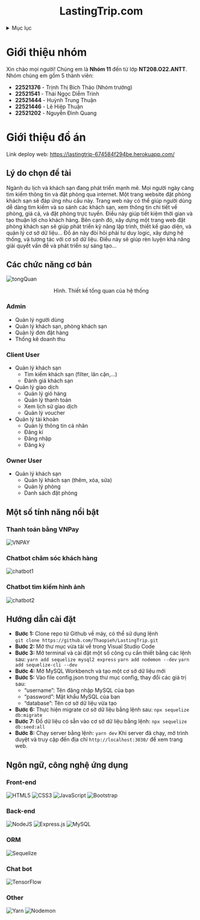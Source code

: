 ﻿<a name="readme-top"></a>

<h1 align="center"><strong>LastingTrip.com</strong></h1>

<!-- TABLE OF CONTENTS -->
<details>
  <summary>Mục lục</summary>
  <ol>
    <li>
      <a href="#giới-thiệu-nhóm">Giới thiệu nhóm</a>
    </li>
    <li>
      <a href="#giới-thiệu-đồ-án">Giới thiệu đồ án</a>
      <ul>
        <li><a href="#lý-do-chọn-đề-tài">Lý do chọn đề tài</a></li>
        <li><a href="#các-chức-năng-cơ-bản">Các chức năng cơ bản</a></li>
        <ul>
          <li><a href="#admin">Admin</a></li>
          <li><a href="#client-user">Client User</a></li>
          <li><a href="#owner-user">Owner User</a></li>
        </ul>
        <li><a href="#ngôn-ngữ-công-nghệ-ứng-dụng">Ngôn ngữ, công nghệ ứng dụng</a></li>
        <li><a href="#hướng-dẫn-cài-đặt">Hướng dẫn cài đặt</a></li>
        <li><a href="#một-số-tính-năng-nổi-bật">Một số tính năng nổi bật</a></li>
        <ul>
          <li><a href="#thanh-toán-bằng-vnpay">Thanh toán bằng VNPay</a></li>
          <li><a href="#chatbot-chăm-sóc-khách-hàng">Chatbot chăm sóc khách hàng</a></li>
          <li><a href="#chatbot-tìm-kiếm-hình-ảnh">Chatbot tìm kiếm hình ảnh</a></li>

        </ul>
      </ul>
    </li>

  </ol>
</details>

<!-- Giới thiệu đồ án -->

# Giới thiệu nhóm

Xin chào mọi người! Chúng em là **Nhóm 11** đến từ lớp **NT208.O22.ANTT**.
Nhóm chúng em gồm 5 thành viên:

- **22521376** - Trịnh Thị Bích Thảo (Nhóm trưởng)
- **22521541** - Thái Ngọc Diễm Trinh
- **22521444** - Huỳnh Trung Thuận
- **22521446** - Lê Hiệp Thuận
- **22521202** - Nguyễn Đình Quang

# Giới thiệu đồ án

Link deploy web: https://lastingtrip-674584f294be.herokuapp.com/

## Lý do chọn đề tài

Ngành du lịch và khách sạn đang phát triển mạnh mẽ. Mọi người ngày càng tìm kiếm thông tin và đặt phòng qua internet. Một trang website đặt phòng khách sạn sẽ đáp ứng nhu cầu này. Trang web này có thể giúp người dùng dễ dàng tìm kiếm và so sánh các khách sạn, xem thông tin chi tiết về phòng, giá cả, và đặt phòng trực tuyến. Điều này giúp tiết kiệm thời gian và tạo thuận lợi cho khách hàng.
Bên cạnh đó, xây dựng một trang web đặt phòng khách sạn sẽ giúp phát triển kỹ năng lập trình, thiết kế giao diện, và quản lý cơ sở dữ liệu... Đồ án này đòi hỏi phải tư duy logic, xây dựng hệ thống, và tương tác với cơ sở dữ liệu. Điều này sẽ giúp rèn luyện khả năng giải quyết vấn đề và phát triển sự sáng tạo...

## Các chức năng cơ bản

![tongQuan](https://github.com/Thaopieh/Crying-/assets/136552635/e27332ec-05a8-4772-9c3b-06cb47259a24)

<p align="center">Hình. Thiết kế tổng quan của hệ thống</p>
  
### Admin
* Quản lý người dùng
* Quản lý khách sạn, phòng khách sạn
* Quản lý đơn đặt hàng
* Thống kê doanh thu

### Client User

- Quản lý khách sạn
  - Tìm kiếm khách sạn (filter, lân cận,...)
  - Đánh giá khách sạn
- Quản lý giao dịch
  - Quản lý giỏ hàng
  - Quản lý thanh toán
  - Xem lịch sử giao dịch
  - Quản lý voucher
- Quản lý tài khoản
  - Quản lý thông tin cá nhân
  - Đăng kí
  - Đăng nhập
  - Đăng ký

### Owner User

- Quản lý khách sạn
  - Quản lý khách sạn (thêm, xóa, sửa)
  - Quản lý phòng
  - Danh sách đặt phòng

## Một số tính năng nổi bật

### Thanh toán bằng VNPay

![VNPAY](https://github.com/thaitrinh12100/howto-README/assets/136552635/85d6911e-fe31-41c8-a709-f433c7eeb985)

### Chatbot chăm sóc khách hàng

![chatbot1](https://github.com/thaitrinh12100/howto-README/assets/136552635/bd1e2bb0-ade5-4381-b41a-b7e0bed5d74e)

### Chatbot tìm kiếm hình ảnh

![chatbot2](https://github.com/thaitrinh12100/howto-README/assets/136552635/1ee43992-4479-4e14-882f-1dd647940c08)

## Hướng dẫn cài đặt

- **Bước 1:** Clone repo từ Github về máy, có thể sử dụng lệnh  
  `git clone https://github.com/Thaopieh/LastingTrip.git`
- **Bước 2:** Mở thư mục vừa tải về trong Visual Studio Code
- **Bước 3:** Mở terminal và cài đặt một số công cụ cần thiết bằng các lệnh sau:
  `yarn add sequelize mysql2 express`
  `yarn add nodemon --dev`
  `yarn add sequelize-cli --dev`
- **Bước 4:** Mở MySQL Workbench và tạo một cơ sở dữ liệu mới
- **Bước 5:** Vào file config.json trong thư mục config, thay đổi các giá trị sau:
  - “username”: Tên đăng nhập MySQL của bạn
  - “password”: Mật khẩu MySQL của bạn
  - “database”: Tên cơ sở dữ liệu vừa tạo
- **Bước 6:** Thực hiện migrate cơ sở dữ liệu bằng lệnh sau:
  `npx sequelize db:migrate`
- **Bước 7:** Đổ dữ liệu có sẵn vào cơ sở dữ liệu bằng lệnh:
  `npx sequelize db:seed:all`
- **Bước 8:** Chạy server bằng lệnh:
  `yarn dev`
  Khi server đã chạy, mở trình duyệt và truy cập đến địa chỉ `http://localhost:3030/` để xem trang web.

## Ngôn ngữ, công nghệ ứng dụng

### Front-end

![HTML5](https://img.shields.io/badge/html5-%23E34F26.svg?style=for-the-badge&logo=html5&logoColor=white)
![CSS3](https://img.shields.io/badge/css3-%231572B6.svg?style=for-the-badge&logo=css3&logoColor=white)
![JavaScript](https://img.shields.io/badge/javascript-%23323330.svg?style=for-the-badge&logo=javascript&logoColor=%23F7DF1E)
![Bootstrap](https://img.shields.io/badge/bootstrap-%238511FA.svg?style=for-the-badge&logo=bootstrap&logoColor=white)

### Back-end

![NodeJS](https://img.shields.io/badge/node.js-6DA55F?style=for-the-badge&logo=node.js&logoColor=white)
![Express.js](https://img.shields.io/badge/express.js-%23404d59.svg?style=for-the-badge&logo=express&logoColor=%2361DAFB)
![MySQL](https://img.shields.io/badge/mysql-4479A1.svg?style=for-the-badge&logo=mysql&logoColor=white)

### ORM

![Sequelize](https://img.shields.io/badge/Sequelize-52B0E7?style=for-the-badge&logo=Sequelize&logoColor=white)

### Chat bot

![TensorFlow](https://img.shields.io/badge/TensorFlow-%23FF6F00.svg?style=for-the-badge&logo=TensorFlow&logoColor=white)

### Other

![Yarn](https://img.shields.io/badge/yarn-%232C8EBB.svg?style=for-the-badge&logo=yarn&logoColor=white)
![Nodemon](https://img.shields.io/badge/NODEMON-%23323330.svg?style=for-the-badge&logo=nodemon&logoColor=%BBDEAD)
